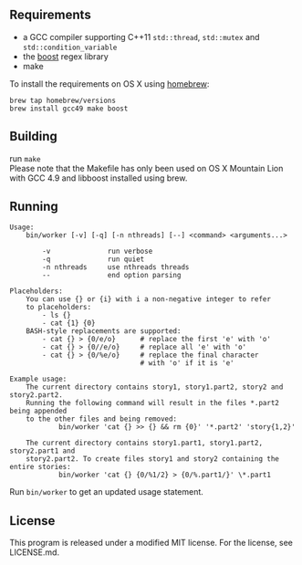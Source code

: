 ## Requirements

* a GCC compiler supporting C++11 ```std::thread```, ```std::mutex``` and ```std::condition_variable```
* the [boost](boost.org) regex library
* make

To install the requirements on OS X using [homebrew](//github.com/mxcl/homebrew):

```
brew tap homebrew/versions
brew install gcc49 make boost
```

## Building

run ```make```  
Please note that the Makefile has only been used on OS X Mountain Lion with GCC 4.9 and libboost installed using brew.

## Running

```
Usage:
    bin/worker [-v] [-q] [-n nthreads] [--] <command> <arguments...>

        -v              run verbose
        -q              run quiet
        -n nthreads     use nthreads threads
        --              end option parsing

Placeholders:
    You can use {} or {i} with i a non-negative integer to refer
    to placeholders:
        - ls {}
        - cat {1} {0}
    BASH-style replacements are supported:
        - cat {} > {0/e/o}      # replace the first 'e' with 'o'
        - cat {} > {0//e/o}     # replace all 'e' with 'o'
        - cat {} > {0/%e/o}     # replace the final character
                                # with 'o' if it is 'e'

Example usage:
    The current directory contains story1, story1.part2, story2 and story2.part2.
    Running the following command will result in the files *.part2 being appended
    to the other files and being removed:
            bin/worker 'cat {} >> {} && rm {0}' '*.part2' 'story{1,2}'

    The current directory contains story1.part1, story1.part2, story2.part1 and
    story2.part2. To create files story1 and story2 containing the entire stories:
            bin/worker 'cat {} {0/%1/2} > {0/%.part1/}' \*.part1
```

Run ```bin/worker``` to get an updated usage statement.  

## License

This program is released under a modified MIT license. For the license, see LICENSE.md.